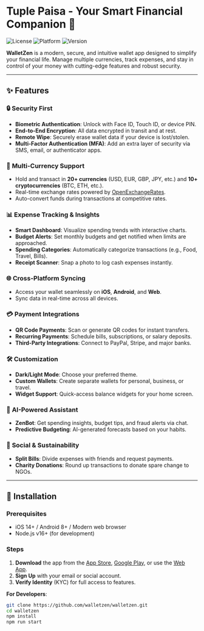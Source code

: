 # Tuple Paisa - Your Smart Financial Companion 🚀

![License](https://img.shields.io/badge/license-MIT-blue.svg)
![Platform](https://img.shields.io/badge/platform-iOS%20%7C%20Android%20%7C%20Web-green.svg)
![Version](https://img.shields.io/badge/version-1.0.0-orange)

**WalletZen** is a modern, secure, and intuitive wallet app designed to simplify your financial life. Manage multiple currencies, track expenses, and stay in control of your money with cutting-edge features and robust security.

---

## ✨ Features

### 🔒 **Security First**

- **Biometric Authentication**: Unlock with Face ID, Touch ID, or device PIN.
- **End-to-End Encryption**: All data encrypted in transit and at rest.
- **Remote Wipe**: Securely erase wallet data if your device is lost/stolen.
- **Multi-Factor Authentication (MFA)**: Add an extra layer of security via SMS, email, or authenticator apps.

### 💸 **Multi-Currency Support**

- Hold and transact in **20+ currencies** (USD, EUR, GBP, JPY, etc.) and **10+ cryptocurrencies** (BTC, ETH, etc.).
- Real-time exchange rates powered by [OpenExchangeRates](https://openexchangerates.org/).
- Auto-convert funds during transactions at competitive rates.

### 📊 **Expense Tracking & Insights**

- **Smart Dashboard**: Visualize spending trends with interactive charts.
- **Budget Alerts**: Set monthly budgets and get notified when limits are approached.
- **Spending Categories**: Automatically categorize transactions (e.g., Food, Travel, Bills).
- **Receipt Scanner**: Snap a photo to log cash expenses instantly.

### 🌐 **Cross-Platform Syncing**

- Access your wallet seamlessly on **iOS**, **Android**, and **Web**.
- Sync data in real-time across all devices.

### 💳 **Payment Integrations**

- **QR Code Payments**: Scan or generate QR codes for instant transfers.
- **Recurring Payments**: Schedule bills, subscriptions, or salary deposits.
- **Third-Party Integrations**: Connect to PayPal, Stripe, and major banks.

### 🛠️ **Customization**

- **Dark/Light Mode**: Choose your preferred theme.
- **Custom Wallets**: Create separate wallets for personal, business, or travel.
- **Widget Support**: Quick-access balance widgets for your home screen.

### 🤖 **AI-Powered Assistant**

- **ZenBot**: Get spending insights, budget tips, and fraud alerts via chat.
- **Predictive Budgeting**: AI-generated forecasts based on your habits.

### 🌱 **Social & Sustainability**

- **Split Bills**: Divide expenses with friends and request payments.
- **Charity Donations**: Round up transactions to donate spare change to NGOs.

---

## 🚀 Installation

### Prerequisites

- iOS 14+ / Android 8+ / Modern web browser
- Node.js v16+ (for development)

### Steps

1. **Download** the app from the [App Store](https://apple.com), [Google Play](https://play.google.com), or use the [Web App](https://walletzen.app).
2. **Sign Up** with your email or social account.
3. **Verify Identity** (KYC) for full access to features.

**For Developers**:

```bash
git clone https://github.com/walletzen/walletzen.git
cd walletzen
npm install
npm run start
```
